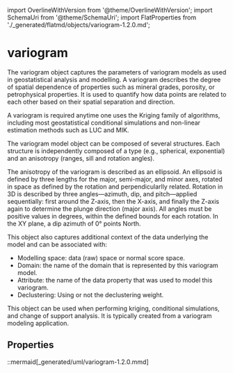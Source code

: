import OverlineWithVersion from '@theme/OverlineWithVersion';
import SchemaUri from '@theme/SchemaUri';
import FlatProperties from './_generated/flatmd/objects/variogram-1.2.0.md';

<OverlineWithVersion title="Geoscience Objects" version="1.2.0" badge="supported" />

# variogram

<SchemaUri uri="schema/objects/variogram/1.2.0/variogram.schema.json" />

The variogram object captures the parameters of variogram models as used in geostatistical analysis and modelling. A variogram describes the degree of spatial dependence of properties such as mineral grades, porosity, or petrophysical properties. It is used to quantify how data points are related to each other based on their spatial separation and direction.

A variogram is required anytime one uses the Kriging family of algorithms, including most geostatistical conditional simulations and non-linear estimation methods such as LUC and MIK.

The variogram model object can be composed of several structures. Each structure is independently composed of a type (e.g., spherical, exponential) and an anisotropy (ranges, sill and rotation angles).

The anisotropy of the variogram is described as an ellipsoid. An ellipsoid is defined by three lengths for the major, semi-major, and minor axes, rotated in space as defined by the rotation and perpendicularlly related. Rotation in 3D is described by three angles—azimuth, dip, and pitch—applied sequentially: first around the Z-axis, then the X-axis, and finally the Z-axis again to determine the plunge direction (major axis). All angles must be positive values in degrees, within the defined bounds for each rotation. In the XY plane, a dip azimuth of 0° points North.

This object also captures additional context of the data underlying the model and can be associated with:

- Modelling space: data (raw) space or normal score space.
- Domain: the name of the domain that is represented by this variogram model.
- Attribute: the name of the data property that was used to model this variogram.
- Declustering: Using or not the declustering weight.

This object can be used when performing kriging, conditional simulations, and change of support analysis. It is typically created from a variogram modeling application.

## Properties

<FlatProperties />

::mermaid[_generated/uml/variogram-1.2.0.mmd]
